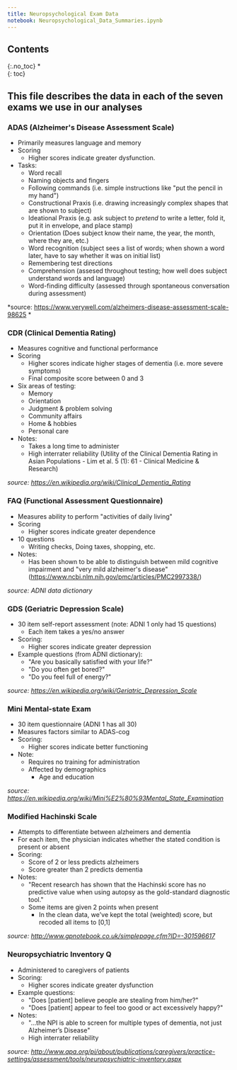 ```yaml
---
title: Neuropsychological Exam Data
notebook: Neuropsychological_Data_Summaries.ipynb
---
```


## Contents
{:.no_toc}
*  
{: toc}

## This file describes the data in each of the seven exams we use in our analyses

### ADAS (Alzheimer's Disease Assessment Scale)
- Primarily measures language and memory
- Scoring
    - Higher scores indicate greater dysfunction.
- Tasks:
    - Word recall
    - Naming objects and fingers
    - Following commands (i.e. simple instructions like "put the pencil in my hand")
    - Constructional Praxis (i.e. drawing increasingly complex shapes that are shown to subject)
    - Ideational Praxis (e.g. ask subject to *pretend* to write a letter, fold it, put it in envelope, and place stamp)
    - Orientation (Does subject know their name, the year, the month, where they are, etc.)
    - Word recognition (subject sees a list of words; when shown a word later, have to say whether it was on initial list)
    - Remembering test directions
    - Comprehension (assesed throughout testing; how well does subject understand words and language)
    - Word-finding difficulty (assessed through spontaneous conversation during assessment)

*source: https://www.verywell.com/alzheimers-disease-assessment-scale-98625 *

### CDR (Clinical Dementia Rating)
- Measures cognitive and functional performance
- Scoring
    - Higher scores indicate higher stages of dementia (i.e. more severe symptoms)
    - Final composite score between 0 and 3
- Six areas of testing:
    - Memory
    - Orientation
    - Judgment & problem solving
    - Community affairs
    - Home & hobbies
    - Personal care
- Notes:
    - Takes a long time to administer
    - High interrater reliability (Utility of the Clinical Dementia Rating in Asian Populations - Lim et al. 5 (1): 61 - Clinical Medicine & Research)

*source: https://en.wikipedia.org/wiki/Clinical_Dementia_Rating*

### FAQ (Functional Assessment Questionnaire)
- Measures ability to perform "activities of daily living"
- Scoring
    - Higher scores indicate greater dependence
- 10 questions
    - Writing checks, Doing taxes, shopping, etc.
- Notes:
    - Has been shown to be able to distinguish between mild cognitive impairment and "very mild alzheimer's disease" (https://www.ncbi.nlm.nih.gov/pmc/articles/PMC2997338/)
    
*source: ADNI data dictionary*

### GDS (Geriatric Depression Scale)
- 30 item self-report assessment (note: ADNI 1 only had 15 questions)
    - Each item takes a yes/no answer
- Scoring:
    - Higher scores indicate greater depression
- Example questions (from ADNI dictionary):
    - "Are you basically satisfied with your life?"
    - "Do you often get bored?"
    - "Do you feel full of energy?"
    
*source: https://en.wikipedia.org/wiki/Geriatric_Depression_Scale*

### Mini Mental-state Exam
- 30 item questionnaire (ADNI 1 has all 30)
- Measures factors similar to ADAS-cog
- Scoring:
    - Higher scores indicate better functioning
- Note:
    - Requires no training for administration
    - Affected by demographics
        - Age and education

*source: https://en.wikipedia.org/wiki/Mini%E2%80%93Mental_State_Examination*

### Modified Hachinski Scale
- Attempts to differentiate between alzheimers and dementia
- For each item, the physician indicates whether the stated condition is present or absent
- Scoring:
    - Score of 2 or less predicts alzheimers
    - Score greater than 2 predicts dementia
- Notes:
    - "Recent research has shown that the Hachinski score has no predictive value when using autopsy as the gold-standard diagnostic tool."
    - Some items are given 2 points when present
        - In the clean data, we've kept the total (weighted) score, but recoded all items to [0,1]
    
*source: http://www.gpnotebook.co.uk/simplepage.cfm?ID=-301596617*

### Neuropsychiatric Inventory Q
- Administered to caregivers of patients
- Scoring:
    - Higher scores indicate greater dysfunction
- Example questions:
    - "Does [patient] believe people are stealing from him/her?"
    - "Does [patient] appear to feel too good or act excessively happy?"
- Notes:
    - "...the NPI is able to screen for multiple types of dementia, not just Alzheimer’s Disease"
    - High interrater reliability
    
*source: http://www.apa.org/pi/about/publications/caregivers/practice-settings/assessment/tools/neuropsychiatric-inventory.aspx*
